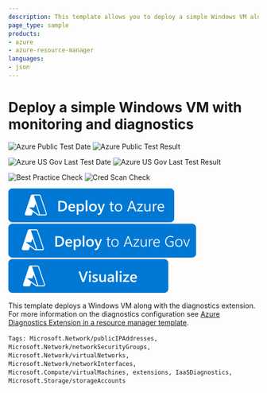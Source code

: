 ```yaml
---
description: This template allows you to deploy a simple Windows VM along with the diagnostics extension which enables monitoring and diagnostics for the VM
page_type: sample
products:
- azure
- azure-resource-manager
languages:
- json
---
```

# Deploy a simple Windows VM with monitoring and diagnostics

![Azure Public Test Date](https://azurequickstartsservice.blob.core.windows.net/badges/quickstarts/microsoft.compute/vm-monitoring-diagnostics-extension/PublicLastTestDate.svg)
![Azure Public Test Result](https://azurequickstartsservice.blob.core.windows.net/badges/quickstarts/microsoft.compute/vm-monitoring-diagnostics-extension/PublicDeployment.svg)

![Azure US Gov Last Test Date](https://azurequickstartsservice.blob.core.windows.net/badges/quickstarts/microsoft.compute/vm-monitoring-diagnostics-extension/FairfaxLastTestDate.svg)
![Azure US Gov Last Test Result](https://azurequickstartsservice.blob.core.windows.net/badges/quickstarts/microsoft.compute/vm-monitoring-diagnostics-extension/FairfaxDeployment.svg)

![Best Practice Check](https://azurequickstartsservice.blob.core.windows.net/badges/quickstarts/microsoft.compute/vm-monitoring-diagnostics-extension/BestPracticeResult.svg)
![Cred Scan Check](https://azurequickstartsservice.blob.core.windows.net/badges/quickstarts/microsoft.compute/vm-monitoring-diagnostics-extension/CredScanResult.svg)

[![Deploy To Azure](https://raw.githubusercontent.com/Azure/azure-quickstart-templates/master/1-CONTRIBUTION-GUIDE/images/deploytoazure.svg?sanitize=true)](https://portal.azure.com/#create/Microsoft.Template/uri/https%3A%2F%2Fraw.githubusercontent.com%2FAzure%2Fazure-quickstart-templates%2Fmaster%2Fquickstarts%2Fmicrosoft.compute%2Fvm-monitoring-diagnostics-extension%2Fazuredeploy.json)
[![Deploy To Azure US Gov](https://raw.githubusercontent.com/Azure/azure-quickstart-templates/master/1-CONTRIBUTION-GUIDE/images/deploytoazuregov.svg?sanitize=true)](https://portal.azure.us/#create/Microsoft.Template/uri/https%3A%2F%2Fraw.githubusercontent.com%2FAzure%2Fazure-quickstart-templates%2Fmaster%2Fquickstarts%2Fmicrosoft.compute%2Fvm-monitoring-diagnostics-extension%2Fazuredeploy.json)
[![Visualize](https://raw.githubusercontent.com/Azure/azure-quickstart-templates/master/1-CONTRIBUTION-GUIDE/images/visualizebutton.svg?sanitize=true)](http://armviz.io/#/?load=https%3A%2F%2Fraw.githubusercontent.com%2FAzure%2Fazure-quickstart-templates%2Fmaster%2Fquickstarts%2Fmicrosoft.compute%2Fvm-monitoring-diagnostics-extension%2Fazuredeploy.json)

This template deploys a Windows VM along with the diagnostics extension. For more information on the diagnostics configuration see [Azure Diagnostics Extension in a resource manager template](https://docs.microsoft.com/azure/azure-monitor/agents/resource-manager-agent).

`Tags: Microsoft.Network/publicIPAddresses, Microsoft.Network/networkSecurityGroups, Microsoft.Network/virtualNetworks, Microsoft.Network/networkInterfaces, Microsoft.Compute/virtualMachines, extensions, IaaSDiagnostics, Microsoft.Storage/storageAccounts`
